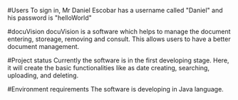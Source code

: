 #Users
To sign in, Mr Daniel Escobar has a username called "Daniel" and his password is "helloWorld"

#docuVision
docuVision is a software which helps to manage the document entering, storeage, removing and consult. This allows users to have a better document management.

#Project status
Currently the software is in the first developing stage. Here, it will create the basic functionalities like as date creating, searching, uploading, and deleting.

#Environment requirements
The software is developing in Java language.
